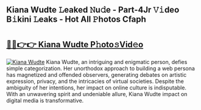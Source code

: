 ## Kiana Wudte 𝙻eaked 𝙽u𝚍e - Part-4Jr 𝚅𝚒deo B𝚒kini 𝙻eaks - Hot All 𝙿hotos Cfaph

# <h2><a href="http://ld6s0a.urlbe.top/?page=Kiana+Wudte">🔗🔗👉👉 Kiana Wudte P𝚑oto𝚜Vid𝚎o</a></h2>

[![Kiana Wudte](https://i.imgur.com/eBuTRDB.gif)](http://ld6s0a.urlbe.top/?page=Kiana+Wudte)
Kiana Wudte, an intriguing and enigmatic person, defies simple categorization. Her unorthodox approach to building a web persona has magnetized and offended observers, generating debates on artistic expression, privacy, and the intricacies of virtual societies. Despite the ambiguity of her intentions, her impact on online culture is indisputable. With an unwavering spirit and undeniable allure, Kiana Wudte impact on digital media is transformative.
